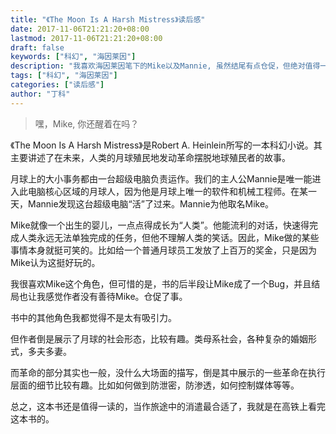 ```yaml
---
title: "《The Moon Is A Harsh Mistress》读后感"
date: 2017-11-06T21:21:20+08:00
lastmod: 2017-11-06T21:21:20+08:00
draft: false
keywords: ["科幻", "海因莱因"]
description: "我喜欢海因莱因笔下的Mike以及Mannie, 虽然结尾有点仓促，但绝对值得一读"
tags: ["科幻", "海因莱因"]
categories: ["读后感"]
author: "丁科"
---
```


> 嘿，Mike, 你还醒着在吗？

<!--more-->

《The Moon Is A Harsh Mistress》是Robert A. Heinlein所写的一本科幻小说。其主要讲述了在未来，人类的月球殖民地发动革命摆脱地球殖民者的故事。

月球上的大小事务都由一台超级电脑负责运作。我们的主人公Mannie是唯一能进入此电脑核心区域的月球人，因为他是月球上唯一的软件和机械工程师。在某一天，Mannie发现这台超级电脑“活”了过来。Mannie为他取名Mike。

Mike就像一个出生的婴儿，一点点得成长为“人类”。他能流利的对话，快速得完成人类永远无法单独完成的任务，但他不理解人类的笑话。因此，Mike做的某些事情本身就挺可笑的。比如给一个普通月球员工发放了上百万的奖金，只是因为Mike认为这挺好玩的。

我很喜欢Mike这个角色，但可惜的是，书的后半段让Mike成了一个Bug，并且结局也让我感觉作者没有善待Mike。仓促了事。

书中的其他角色我都觉得不是太有吸引力。

但作者倒是展示了月球的社会形态，比较有趣。类母系社会，各种复杂的婚姻形式，多夫多妻。

而革命的部分其实也一般，没什么大场面的描写，倒是其中展示的一些革命在执行层面的细节比较有趣。比如如何做到防泄密，防渗透，如何控制媒体等等。

总之，这本书还是值得一读的，当作旅途中的消遣最合适了，我就是在高铁上看完这本书的。
